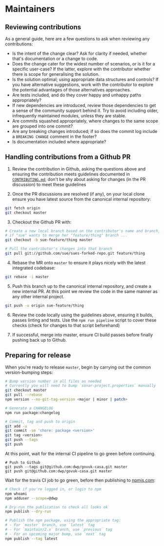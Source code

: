 # Maintainers

## Reviewing contributions

As a general guide, here are a few questions to ask when reviewing any contributions:

* Is the intent of the change clear? Ask for clarity if needed, whether that's documentation or a change to code.
* Does the change cater for the widest number of scenarios, or is it for a specific user-case? If the latter, explore with the contributor whether there is scope for generalising the solution.
* Is the solution optimal; using appropriate data structures and controls? If you have alternative suggestions, work with the contributor to explore the potential advantages of those alternatives approaches.
* Are tests included, and do they cover happy and unhappy paths appropriately?
* If new dependencies are introduced, review those dependencies to get a sense of the community support behind it. Try to avoid including older, infrequently maintained modules, unless they are stable.
* Are commits squashed appropriately, where changes to the same scope are grouped into one commit?
* Are any breaking changes introduced; if so does the commit log include a `BREAKING CHANGE` comment in the footer?
* Is documentation included where appropriate?

## Handling contributions from a Github PR

1. Review the contribution in Github, asking the questions above and ensuring the contribution meets guidelines documented in [`CONTRIBUTING.md`](CONTRIBUTING.md); don't be shy about asking for changes (in the PR discussion) to meet these guidelines

2. Once the PR discussions are resolved (if any), on your local clone ensure you have latest source from the canonical internal repository:

```bash
git fetch origin
git checkout master
```

3. Checkout the Github PR with:

```bash
# Create a new local branch based on the contributor's name and branch, e.g.
# if "sue" wants to merge her "feature/thing" branch ...
git checkout -b sue-feature/thing master

# Pull the contributor's changes into that branch
git pull git://github.com/sue/sues-forked-repo.git feature/thing
```

4. Rebase the MR onto `master` to ensure it plays nicely with the latest integrated codebase:

```bash
git rebase -i master
```

5. Push this branch up to the canonical internal repository, and create a new internal PR. At this point we review the code in the same manner as any other internal project.

```bash
git push -u origin sue-feature/thing
```

6. Review the code locally using the guidelines above, ensuring it builds, passes linting and tests. Use the `npm run pipeline` script to cover these checks (check for changes to that script beforehand)

7. If successful, merge into master, ensure CI build passes before finally pushing back up to Github.

## Preparing for release

When you're ready to release `master`, begin by carrying out the common version-bumping steps:

```bash
# Bump version number in all files as needed
# Currently you will need to bump `sonar-project.properties` manually
git checkout master
git pull --rebase
npm version --no-git-tag-version <major | minor | patch>

# Generate a CHANGELOG
npm run package:changelog

# Commit, tag and push to origin
git add -u
git commit -sm 'chore: package <version>'
git tag <version>
git push --tags
git push
```

At this point, wait for the internal CI pipeline to go green before continuing.

```
# Push to Github
git push --tags git@github.com:dwp/govuk-casa.git master
git push git@github.com:dwp/govuk-casa.git master
```

Wait for the travis CI job to go green, before then publishing to [npmjs.com](https://npmjs.com/):

```bash
# Check if you're logged in, or login to npm
npm whoami
npm adduser --scope=@dwp

# Dry-run the publication to check all looks ok
npm publish --dry-run

# Publish the npm package, using the appropriate tag:
# - For `master` branch, use `latest` tag
# - For `maintain/2.x` branch, use `previous` tag
# - For an upcoming major bump, use `next` tag
npm publish --tag latest
```